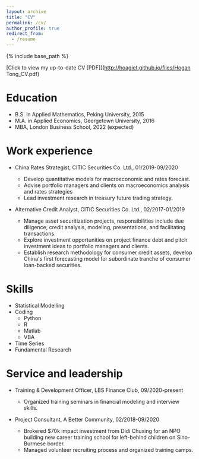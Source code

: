 ```yaml
---
layout: archive
title: "CV"
permalink: /cv/
author_profile: true
redirect_from:
  - /resume
---
```


{% include base_path %}

[Click to view my up-to-date CV [PDF]](http://hoagiet.github.io/files/Hogan Tong_CV.pdf)

<!-- <embed src="http://hoagiet.github.io/files/Resume_Hogan Tong.pdf" width="650" height="1800" type='application/pdf'> -->

Education
======
* B.S. in Applied Mathematics, Peking University, 2015
* M.A. in Applied Economics, Georgetown University, 2016
* MBA, London Business School, 2022 (expected)

Work experience
======
* China Rates Strategist, CITIC Securities Co. Ltd., 01/2019-09/2020
  * Develop quantitative models for macroeconomic and rates forecast.
  * Advise portfolio managers and clients on macroeconomics analysis and rates strategies
  * Lead investment research in treasury future trading strategy.

* Alternative Credit Analyst, CITIC Securities Co. Ltd., 02/2017-01/2019
  * Manage asset securitization projects, responsibilities include due diligence, credit analysis, modeling, presentations, and facilitating transactions.
  * Explore investment opportunities on project finance debt and pitch investment ideas to portfolio managers and clients.
  * Establish research methodology for consumer credit assets, develop China's first forecasting model for subordinate tranche of consumer loan-backed securities.
  
Skills
======
* Statistical Modelling
* Coding
  * Python
  * R
  * Matlab
  * VBA
* Time Series
* Fundamental Research

  
Service and leadership
======

* Training & Development Officer, LBS Finance Club, 09/2020-present 
  * Organized training seminars in financial modeling and interview skills.
  
* Project Consultant, A Better Community, 02/2018-09/2020 
  * Brokered $70k impact investment from Didi Chuxing for an NPO building new career training school for left-behind children on Sino-Burmese border.
  * Managed volunteer recruiting process and organized training camps.
